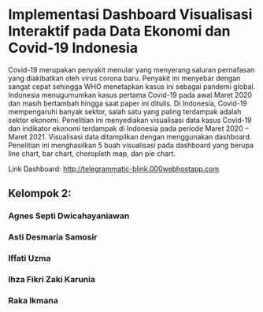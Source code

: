 # Implementasi Dashboard Visualisasi Interaktif pada Data Ekonomi dan Covid-19 Indonesia
Covid-19 merupakan penyakit menular yang menyerang saluran pernafasan yang diakibatkan oleh virus corona baru. Penyakit ini menyebar dengan sangat cepat sehingga WHO menetapkan kasus ini sebagai pandemi global. Indonesia menugumumkan kasus pertama Covid-19 pada awal Maret 2020 dan masih bertambah hingga saat paper ini ditulis. Di Indonesia, Covid-19 mempengaruhi banyak sektor, salah satu yang paling terdampak adalah sektor ekonomi.  Penelitian ini menyediakan visualisasi data kasus Covid-19 dan indikator ekonomi terdampak di Indonesia pada periode Maret 2020 – Maret 2021. Visualisasi data ditampilkan dengan menggunakan dashboard. Penelitian ini menghasilkan 5 buah visualisasi pada dashboard yang berupa line chart, bar chart, choropleth map, dan pie chart.

Link Dashboard: http://telegrammatic-blink.000webhostapp.com

## Kelompok 2:
### Agnes Septi Dwicahayaniawan
### Asti Desmaria Samosir
### Iffati Uzma
### Ihza Fikri Zaki Karunia
### Raka Ikmana
